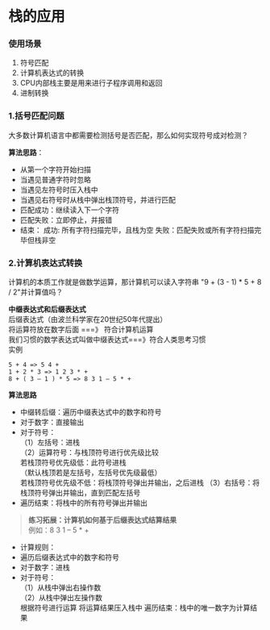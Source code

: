# 栈的应用
### 使用场景
1. 符号匹配  
2. 计算机表达式的转换  
3. CPU内部栈主要是用来进行子程序调用和返回  
4. 进制转换  
### 1.括号匹配问题
大多数计算机语言中都需要检测括号是否匹配，那么如何实现符号成对检测？  

**算法思路**：
- 从第一个字符开始扫描
- 当遇见普通字符时忽略
- 当遇见左符号时压入栈中
- 当遇见右符号时从栈中弹出栈顶符号，并进行匹配
- 匹配成功：继续读入下一个字符
- 匹配失败：立即停止，并报错
- 结束：
  成功: 所有字符扫描完毕，且栈为空
  失败：匹配失败或所有字符扫描完毕但栈非空


### 2.计算机表达式转换
计算机的本质工作就是做数学运算，那计算机可以读入字符串
"9 + (3 - 1) * 5 + 8 / 2"并计算值吗？

**中缀表达式和后缀表达式**  
后缀表达式（由波兰科学家在20世纪50年代提出）  
将运算符放在数字后面 ===》 符合计算机运算  
我们习惯的数学表达式叫做中缀表达式===》符合人类思考习惯  
实例
```
5 + 4 => 5 4 +    
1 + 2 * 3 => 1 2 3 * +    
8 + ( 3 – 1 ) * 5 => 8 3 1 – 5 * +  
```
**算法思路**  
- 中缀转后缀：遍历中缀表达式中的数字和符号
- 对于数字：直接输出
- 对于符号：  
（1）左括号：进栈  
（2）运算符号：与栈顶符号进行优先级比较  
若栈顶符号优先级低：此符号进栈    
（默认栈顶若是左括号，左括号优先级最低）  
若栈顶符号优先级不低：将栈顶符号弹出并输出，之后进栈
（3）右括号：将栈顶符号弹出并输出，直到匹配左括号     
- 遍历结束：将栈中的所有符号弹出并输出


> **练习拓展：计算机如何基于后缀表达式结算结果**  
> 例如：8 3 1 – 5 * +
* 计算规则：  
* 遍历后缀表达式中的数字和符号  
* 对于数字：进栈  
* 对于符号：  
  （1）从栈中弹出右操作数  
  （2）从栈中弹出左操作数  
  根据符号进行运算
  将运算结果压入栈中
遍历结束：栈中的唯一数字为计算结果

